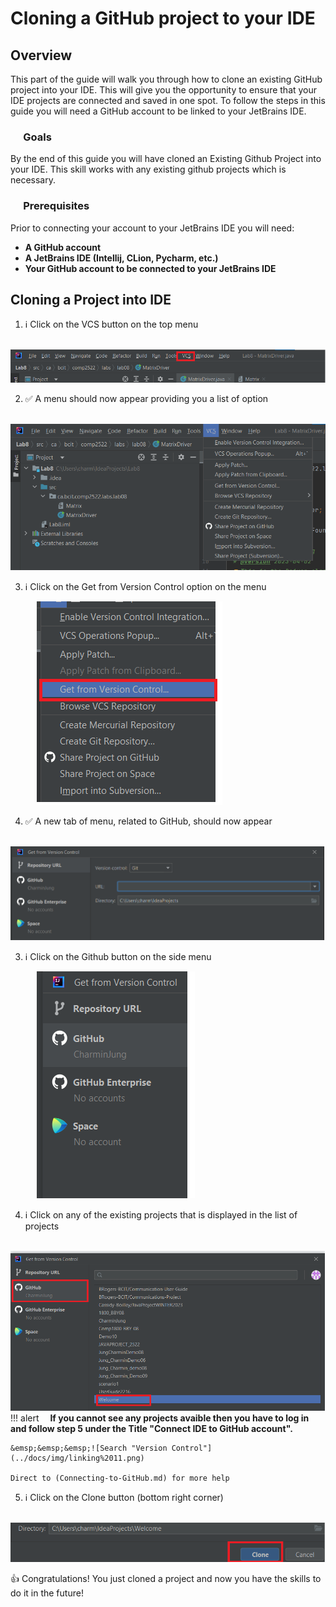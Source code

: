 # Cloning a GitHub project to your IDE

## Overview

This part of the guide will walk you through how to clone an existing GitHub project into your IDE. This will give you the opportunity to ensure that your IDE projects are connected and saved in one spot. To follow the steps in this guide you will need a GitHub account to be linked to your JetBrains IDE.  

### &emsp; Goals

By the end of this guide you will have cloned an Existing Github Project into your IDE. This skill works with any existing github projects which is necessary.

### &emsp; Prerequisites

Prior to connecting your account to your JetBrains IDE you will need:  

* **A GitHub account**
* **A JetBrains IDE (Intellij, CLion, Pycharm, etc.)**
* **Your GitHub account to be connected to your JetBrains IDE**

## Cloning a Project into IDE

1. ℹ️  Click on the VCS button on the top menu

&emsp;&emsp;&emsp;![JetBrains](../docs/img/Clone1.png)

2. ✅ A menu should now appear providing you a list of option

&emsp;&emsp;&emsp;![JetBrains](../docs/img/Clone6.png)

3. ℹ️  Click on the Get from Version Control option on the menu

&emsp;&emsp;&emsp;![JetBrains](../docs/img/Clone2.png)

4. ✅ A new tab of menu, related to GitHub, should now appear

&emsp;&emsp;&emsp;![JetBrains](../docs/img/Clone7.png)

3. ℹ️  Click on the Github button on the side menu

&emsp;&emsp;&emsp;![JetBrains](../docs/img/Clone4.png)

4. ℹ️  Click on any of the existing projects that is displayed in the list of projects

&emsp;&emsp;&emsp;![JetBrains](../docs/img/Clone3.png)
!!! alert
    &emsp;**If you cannot see any projects avaible then you have to log in and follow step 5 under the Title "Connect IDE to GitHub account".**

    &emsp;&emsp;&emsp;![Search "Version Control"](../docs/img/linking%2011.png) 

    Direct to (Connecting-to-GitHub.md) for more help

5. ℹ️  Click on the Clone button (bottom right corner)

&emsp;&emsp;&emsp;![JetBrains](../docs/img/Clone5.png)

 👍 Congratulations! You just cloned a project and now you have the skills to do it in the future!
